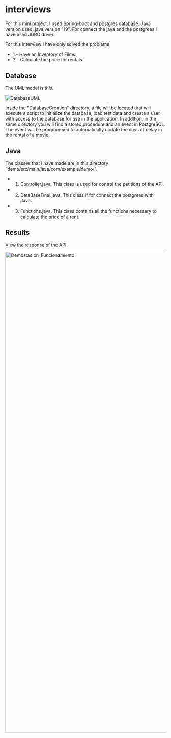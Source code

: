 # interviews
For this mini project, I used Spring-boot and postgres database.
Java version used: java version "19".
For connect the java and the postgrees I have used JDBC driver.

For this interview I have only solved the problems 
  - 1.- Have an Inventory of Films.
  - 2.- Calculate the price for rentals.

## Database
The UML model is this. 

![DatabaseUML](https://user-images.githubusercontent.com/51322831/219332450-63564cc6-989b-46ff-980e-2901ed0a4b99.png)

Inside the "DatabaseCreation" directory, a file will be located that will execute a script to initialize the database, load test data and create a user with access to the database for use in the application.
In addition, in the same directory you will find a stored procedure and an event in PostgreSQL. The event will be programmed to automatically update the days of delay in the rental of a movie.

## Java
The classes that I have made are in this directory "demo/src/main/java/com/example/demo/".
  - 1. Controller.java. This class is used for control the petitions of the API.
  - 2. DataBaseFinal.java. This class if for connect the postgrees with Java.
  - 3. Functions.java. This class contains all the functions necessary to calculate the price of a rent.

## Results
View the response of the API.

<img width="1507" alt="Demostacion_Funcionamiento" src="https://user-images.githubusercontent.com/51322831/219338842-68037f7d-d6a8-4cee-872f-66ea1610baa4.png">

